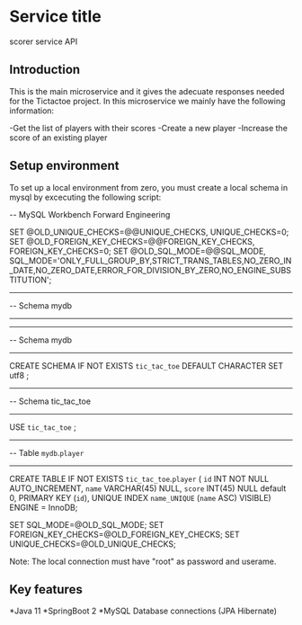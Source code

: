 # Service title

scorer service API
 

## Introduction


This is the main microservice and it gives the adecuate responses needed for the Tictactoe  project. 
In this microservice we mainly have the following information:

-Get the list of players with their scores
-Create a new player
-Increase the score of an existing player

## Setup environment


To set up a local environment from zero, you must create a local schema in mysql by excecuting the following script:

-- MySQL Workbench Forward Engineering

SET @OLD_UNIQUE_CHECKS=@@UNIQUE_CHECKS, UNIQUE_CHECKS=0;
SET @OLD_FOREIGN_KEY_CHECKS=@@FOREIGN_KEY_CHECKS, FOREIGN_KEY_CHECKS=0;
SET @OLD_SQL_MODE=@@SQL_MODE, SQL_MODE='ONLY_FULL_GROUP_BY,STRICT_TRANS_TABLES,NO_ZERO_IN_DATE,NO_ZERO_DATE,ERROR_FOR_DIVISION_BY_ZERO,NO_ENGINE_SUBSTITUTION';

-- -----------------------------------------------------
-- Schema mydb
-- -----------------------------------------------------

-- -----------------------------------------------------
-- Schema mydb
-- -----------------------------------------------------
CREATE SCHEMA IF NOT EXISTS `tic_tac_toe` DEFAULT CHARACTER SET utf8 ;
-- -----------------------------------------------------
-- Schema tic_tac_toe
-- -----------------------------------------------------
USE `tic_tac_toe` ;

-- -----------------------------------------------------
-- Table `mydb`.`player`
-- -----------------------------------------------------
CREATE TABLE IF NOT EXISTS `tic_tac_toe`.`player` (
  `id` INT NOT NULL AUTO_INCREMENT,
  `name` VARCHAR(45) NULL,
  `score` INT(45) NULL default 0,
  PRIMARY KEY (`id`),
  UNIQUE INDEX `name_UNIQUE` (`name` ASC) VISIBLE)
ENGINE = InnoDB;


SET SQL_MODE=@OLD_SQL_MODE;
SET FOREIGN_KEY_CHECKS=@OLD_FOREIGN_KEY_CHECKS;
SET UNIQUE_CHECKS=@OLD_UNIQUE_CHECKS;



Note: The local connection must have "root" as password and userame.
 
 ## Key features
 
*Java 11
*SpringBoot 2
*MySQL Database connections (JPA Hibernate)